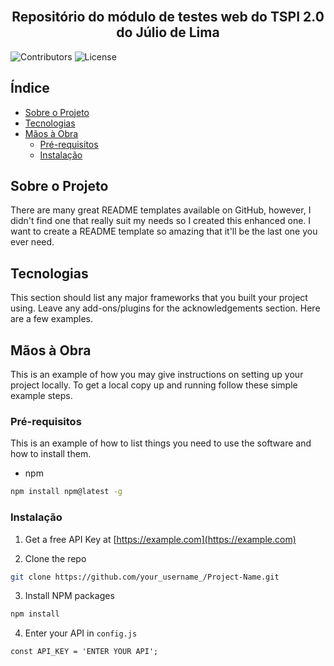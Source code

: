 <br/>
<p align="center">
  <h2 align="center">Repositório do módulo de testes web do TSPI 2.0 do Júlio de Lima</h2>
</p>

  ![Contributors](https://img.shields.io/github/contributors/ShaanCoding/ReadME-Generator?color=dark-green) ![License](https://img.shields.io/github/license/elccastro/TSPI2.0-JulioDeLima-Modulo10-TestesWeb) 



## Índice

* [Sobre o Projeto](#sobre-o-projeto)
* [Tecnologias](#tecnologias)
* [Mãos à Obra](#mãos-à-obra)
  * [Pré-requisitos](#pré-requisitos)
  * [Instalação](#instalação)

## Sobre o Projeto

There are many great README templates available on GitHub, however, I didn't find one that really suit my needs so I created this enhanced one. I want to create a README template so amazing that it'll be the last one you ever need.

## Tecnologias

This section should list any major frameworks that you built your project using. Leave any add-ons/plugins for the acknowledgements section. Here are a few examples.

## Mãos à Obra

This is an example of how you may give instructions on setting up your project locally.
To get a local copy up and running follow these simple example steps.

### Pré-requisitos

This is an example of how to list things you need to use the software and how to install them.

* npm

```sh
npm install npm@latest -g
```

### Instalação

1. Get a free API Key at [https://example.com](https://example.com)

2. Clone the repo

```sh
git clone https://github.com/your_username_/Project-Name.git
```

3. Install NPM packages

```sh
npm install
```

4. Enter your API in `config.js`

```JS
const API_KEY = 'ENTER YOUR API';
```

